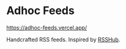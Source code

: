 # Adhoc Feeds

https://adhoc-feeds.vercel.app/

Handcrafted RSS feeds. Inspired by [RSSHub](https://github.com/DIYgod/RSSHub).
